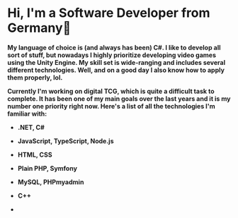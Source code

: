# Hi, I'm a Software Developer from Germany👋<b>

My language of choice is (and always has been) C#. I like to develop all sort of stuff, but nowadays I highly prioritize developing video games using the Unity Engine. My skill set is wide-ranging and includes several different technologies. Well, and on a good day I also know how to apply them properly, lol.

Currently I'm working on digital TCG, which is quite a difficult task to complete. It has been one of my main goals over the last years and it is my number one priority right now.
Here's a list of all the technologies I'm familiar with:

- .NET, C#
- JavaScript, TypeScript, Node.js
- HTML, CSS
- Plain PHP, Symfony
- MySQL, PHPmyadmin
- C++

- 
<!--
**mauricekoenig/mauricekoenig** is a ✨ _special_ ✨ repository because its `README.md` (this file) appears on your GitHub profile.

Here are some ideas to get you started:

- 🔭 I’m currently working on a TCG
- 🌱 I’m currently learning Linear Algebra & HLSL
- 👯 I’m looking to collaborate on ...
- 🤔 I’m looking for help with ...
- 💬 Ask me about ...
- 📫 How to reach me: ...
- 😄 Pronouns: ...
- ⚡ Fun fact: ...
-->
